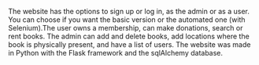 The website has the options to sign up or log in, as the admin or as a user. You can choose if you want the basic version or the automated one (with Selenium).The user owns a membership, can make donations, search or rent books. The admin can add and delete books, add locations where the book is physically present, and have a list of users. The website was made in Python with the Flask framework and the sqlAlchemy database.
